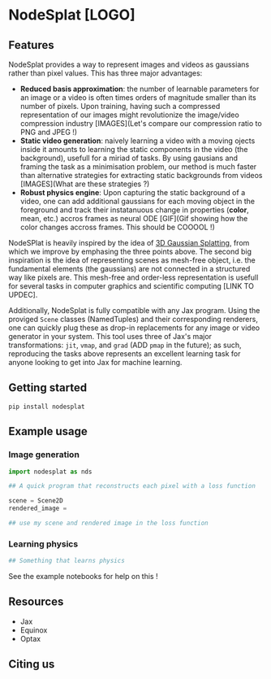 # NodeSplat [LOGO]

## Features

NodeSplat provides a way to represent images and videos as gaussians rather than pixel values. This has three major advantages:
- **Reduced basis approximation**: the number of learnable parameters for an image or a video is often times orders of magnitude smaller than its number of pixels. Upon training, having such a compressed representation of our images might revolutionize the image/video compression industry [IMAGES](Let's compare our compression ratio to PNG and JPEG !)
- **Static video generation**: naively learning a video with a moving ojects inside it amounts to learning the static components in the video (the background), usefull for a miriad of tasks. By using gausians and framing the task as a minimisation problem, our method is much faster than alternative strategies for extracting static backgrounds from videos [IMAGES](What are these strategies ?)
- **Robust physics engine**: Upon capturing the static background of a video, one can add additional gaussians for each moving object in the foreground and track their instatanuous change in properties (**color**, mean, etc.) accros frames as neural ODE [GIF](Gif showing how the color changes accross frames. This should be COOOOL !)

NodeSPlat is heavily inspired by the idea of [3D Gaussian Splatting](), from which we improve by emphasing the three points above. The second big inspiration is the idea of representing scenes as mesh-free object, i.e. the fundamental elements (the gaussians) are not connected in a structured way like pixels are. This mesh-free and order-less representation is usefull for several tasks in computer graphics and scientific computing [LINK TO UPDEC].   

Additionally, NodeSplat is fully compatible with any Jax program. Using the proviged `Scene` classes (NamedTuples) and their corresponding renderers, one can quickly plug these as drop-in replacements for any image or video generator in your system. This tool uses three of Jax's major transformations: `jit`, `vmap`, and `grad` (ADD `pmap` in the future); as such, reproducing the tasks above represents an excellent learning task for anyone looking to get into Jax for machine learning.

## Getting started
`pip install nodesplat`

## Example usage

### Image generation
```python
import nodesplat as nds

## A quick program that reconstructs each pixel with a loss function

scene = Scene2D
rendered_image =

## use my scene and rendered image in the loss function


```

### Learning physics
```python
## Something that learns physics
```
See the example notebooks for help on this !



## Resources
- Jax
- Equinox
- Optax


## Citing us
